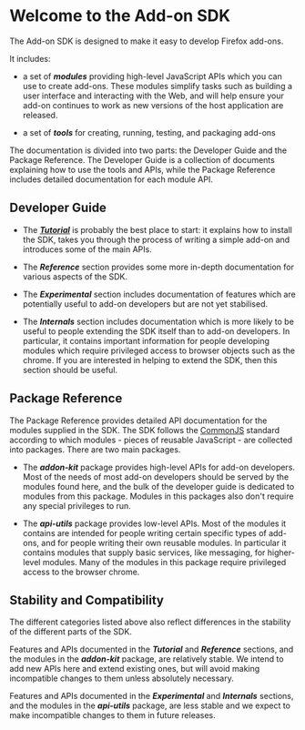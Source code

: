 
# Welcome to the Add-on SDK #

The Add-on SDK is designed to make it easy to develop Firefox add-ons.

It includes:

* a set of ***modules*** providing high-level JavaScript APIs which you can use
to create add-ons. These modules simplify tasks such as building a user
interface and interacting with the Web, and will help ensure your add-on
continues to work as new versions of the host application are released.

* a set of ***tools*** for creating, running, testing, and packaging add-ons

The documentation is divided into two parts: the Developer Guide and the
Package Reference. The Developer Guide is a collection of documents explaining
how to use the tools and APIs, while the Package Reference includes
detailed documentation for each module API.

## Developer Guide ##

* The [***Tutorial***](#guide/getting-started) is probably the best place to
start: it explains how to install the SDK, takes you through the process of
writing a simple add-on and introduces some of the main APIs.

* The ***Reference*** section provides some more in-depth documentation for
various aspects of the SDK.

* The ***Experimental*** section includes documentation of features which are
potentially useful to add-on developers but are not yet stabilised.

* The ***Internals*** section includes documentation which is more likely to
be useful to people extending the SDK itself than to add-on developers. In
particular, it contains important information for people developing modules
which require privileged access to browser objects such as the chrome. If you
are interested in helping to extend the SDK, then this section should be
useful.

## Package Reference ##

The Package Reference provides detailed API documentation for the modules
supplied in the SDK. The SDK follows the [CommonJS](http://www.commonjs.org/)
standard according to which modules - pieces of reusable JavaScript - are
collected into packages. There are two main packages.

* The ***addon-kit*** package provides high-level APIs for add-on developers.
Most of the needs of most add-on developers should be served by the modules
found here, and the bulk of the developer guide is dedicated to modules from
this package. Modules in this packages also don't require any special
privileges to run.

* The ***api-utils*** package provides low-level APIs. Most of the modules it
contains are intended for people writing certain specific types of add-ons, and
for people writing their own reusable modules. In particular it contains
modules that supply basic services, like messaging, for higher-level modules.
Many of the modules in this package require privileged access to the browser
chrome.

## Stability and Compatibility ##

The different categories listed above also reflect differences in the stability
of the different parts of the SDK.

Features and APIs documented in the ***Tutorial*** and ***Reference***
sections, and the modules in the ***addon-kit*** package, are relatively
stable. We intend to add new APIs here and extend existing ones, but will
avoid making incompatible changes to them unless absolutely necessary.

Features and APIs documented in the ***Experimental*** and ***Internals***
sections, and the modules in the ***api-utils*** package, are less stable and
we expect to make incompatible changes to them in future releases.
